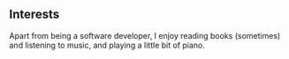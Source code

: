 <div class="resume-section-content col-md-9">
    <h2 class="mb-5">Interests</h2>
    <p>Apart from being a software developer, I enjoy reading books (sometimes) and listening to music, and playing a little bit of piano.</p>
    <p class="mb-0"></p>
</div>